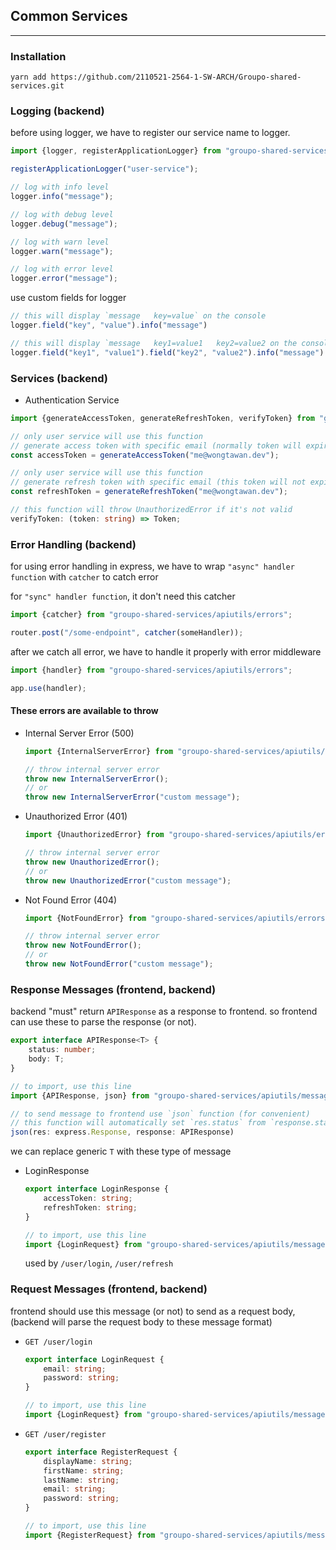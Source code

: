 ## Common Services

<hr>

### Installation 

`yarn add https://github.com/2110521-2564-1-SW-ARCH/Groupo-shared-services.git`

### Logging (backend)

before using logger, we have to register our service name to logger.

```typescript
import {logger, registerApplicationLogger} from "groupo-shared-services/logging/logger";

registerApplicationLogger("user-service");

// log with info level
logger.info("message");

// log with debug level
logger.debug("message");

// log with warn level
logger.warn("message");

// log with error level
logger.error("message");
```

use custom fields for logger
```typescript
// this will display `message   key=value` on the console
logger.field("key", "value").info("message")

// this will display `message   key1=value1   key2=value2 on the console
logger.field("key1", "value1").field("key2", "value2").info("message")
```

### Services (backend)

- Authentication Service

```typescript
import {generateAccessToken, generateRefreshToken, verifyToken} from "groupo-shared-services/services/authentication";

// only user service will use this function
// generate access token with specific email (normally token will expire after 1h)
const accessToken = generateAccessToken("me@wongtawan.dev");

// only user service will use this function
// generate refresh token with specific email (this token will not expired)
const refreshToken = generateRefreshToken("me@wongtawan.dev");

// this function will throw UnauthorizedError if it's not valid
verifyToken: (token: string) => Token;
```

### Error Handling (backend)

for using error handling in express, we have to wrap `"async" handler function` with `catcher` to catch error

for `"sync" handler function`, it don't need this catcher

```typescript
import {catcher} from "groupo-shared-services/apiutils/errors";

router.post("/some-endpoint", catcher(someHandler));
```

after we catch all error, we have to handle it properly with error middleware

```typescript
import {handler} from "groupo-shared-services/apiutils/errors";

app.use(handler);
```

#### These errors are available to throw

- Internal Server Error (500)

    ```typescript
    import {InternalServerError} from "groupo-shared-services/apiutils/errors";
    
    // throw internal server error
    throw new InternalServerError();
    // or
    throw new InternalServerError("custom message");
    ```

- Unauthorized Error (401)
    
    ```typescript
    import {UnauthorizedError} from "groupo-shared-services/apiutils/errors";
    
    // throw internal server error
    throw new UnauthorizedError();
    // or
    throw new UnauthorizedError("custom message");
    ```

- Not Found Error (404)

    ```typescript
    import {NotFoundError} from "groupo-shared-services/apiutils/errors";
    
    // throw internal server error
    throw new NotFoundError();
    // or
    throw new NotFoundError("custom message");
    ```

### Response Messages (frontend, backend)

backend "must" return `APIResponse` as a response to frontend. so frontend can use these to parse the response (or not).

```typescript
export interface APIResponse<T> {
    status: number;
    body: T;
}

// to import, use this line
import {APIResponse, json} from "groupo-shared-services/apiutils/messages";

// to send message to frontend use `json` function (for convenient)
// this function will automatically set `res.status` from `response.status`
json(res: express.Response, response: APIResponse)
```

we can replace generic `T` with these type of message

- LoginResponse

    ```typescript
    export interface LoginResponse {
        accessToken: string;
        refreshToken: string;
    }
  
    // to import, use this line
    import {LoginRequest} from "groupo-shared-services/apiutils/messages";
    ```
  
    used by `/user/login`, `/user/refresh`
  
### Request Messages (frontend, backend)

frontend should use this message (or not) to send as a request body, (backend will parse the request body to these message format)

- `GET /user/login`

    ```typescript
    export interface LoginRequest {
        email: string;
        password: string;
    }

    // to import, use this line
    import {LoginRequest} from "groupo-shared-services/apiutils/messages";
    ```

- `GET /user/register`

    ```typescript
    export interface RegisterRequest {
        displayName: string;
        firstName: string;
        lastName: string;
        email: string;
        password: string;
    }

    // to import, use this line
    import {RegisterRequest} from "groupo-shared-services/apiutils/messages";
    ```